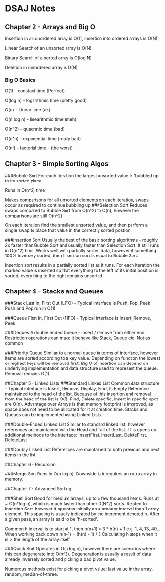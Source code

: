 # DSAJ Notes

## Chapter 2 - Arrays and Big O
Insertion in an unordered array is O(1), insertion into ordered arrays is O(N)

Linear Search of an unsorted array is O(N)

Binary Search of a sorted array is O(log N)

Deletion in un/ordered array is O(N)

### Big O Basics
O(1) - constant time (Perfect)

O(log n) - logarithmic time (pretty good)

O(n) - Linear time (ok)

O(n log n) - linearithmic time (meh)

O(n^2) - quadratic time (bad)

O(c^n) - exponential time (really bad)

O(n!) - factorial time - (the worst)

## Chapter 3 - Simple Sorting Algos
###Bubble Sort
For each iteration the largest unsorted value is 'bubbled up' to its sorted place

Runs in O(n^2) time

Makes comparisons for all unsorted elements on each iteration, swaps occur as required to continue bubbling up
###Selection Sort
Reduces swaps compared to Bubble Sort from O(n^2) to O(n), however the comparisons are still O(n^2)

On each iteration find the smallest unsorted value, and then perform a single swap to place that value in the correctly
sorted postion 

###Insertion Sort
Usually the best of the basic sorting algorithms - roughly 2x faster than Bubble Sort and usually faster than Selection Sort.
It still runs in O(n^2) time.  Works well with partially sorted data, however if something 100% inversely sorted, then 
Insertion sort is equal to Bubble Sort.

Insertion sort results in a partially sorted list as it runs. For each iteration the marked value is inserted so that 
everything to the left of its initial position is sorted, everything to the right remains unsorted.

## Chapter 4 - Stacks and Queues
###Stack
Last In, First Out (LIFO) - Typical interface is Push, Pop, Peek
Push and Pop run in O(1)

###Queue
First In, First Out (FIFO) - Typical interface is Insert, Remove, Peek

###Deques
A double ended Queue - insert / remove from either end.  Restriction operations can make it behave like Stack, Queue etc.
Not as common

###Priority Queue
Similar to a normal queue in terms of interface, however items are sorted according to a key value.  Depending on function
the lowest or highest keys will be removed first.
Big O of insertion can depend on underlying implementation and data structure used to represent the queue.  Removal
remains O(1).

##Chapter 5 - Linked Lists
###Standard Linked List
Common data structure - Typical interface is Insert, Remove, Display, Find, Is Empty
Reference maintained to the head of the list.  Because of this insertion and removal from the head of the list is O(1).
Find, Delete specific, insert in specific spot are O(n).
Advantage over Arrays is that memory footprint is improved, as space does not need to be allocated for it at creation time.
Stacks and Queues can be implemented using Linked Lists.

###Double-Ended Linked List
Similar to standard linked list, however references are maintained with the Head and Tail of the list.
This opens up additional methods to the interface: InsertFirst, InsertLast, DeleteFirst, DeleteLast

###Doubly Linked List
References are maintained to both previous and next items in the list

##Chapter 6 - Recursion

###Merge Sort
Runs in O(n log n).
Downside is it requires an extra array in memory.   

##Chapter 7 - Advanced Sorting

###Shell Sort
Good for medium arrays, up to a few thousand items.  Runs at ~ O(n*log n), which is much faster than other O(N^2) sorts.
Related to Insertion Sort, however it operates initially on a broader interval than 1 array element.  This spacing is 
usually indicated by the increment denoted h.  After a given pass, an array is said to be 'h-sorted'.  

Common h interval is to start at 1, then h(n+1) = 3 * h(n) + 1 e.g. 1, 4, 13, 40...
When working back down h(n-1) = (h(n) - 1) / 3
Calculating h stops when it is > the length of the array itself

###Quick Sort
Operates in O(n log n), however there are scenarios where this can degenerate into O(n^2).  Degeneration is usually a 
result of data already inversely sorted and picking a bad pivot value.

Numerous methods exist for picking a pivot value: last value in the array, random, median-of-three.
